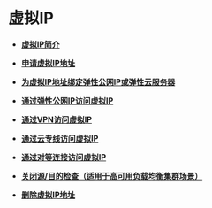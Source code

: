 # 虚拟IP<a name="zh-cn_topic_0097594610"></a>

-   **[虚拟IP简介](虚拟IP简介.md)**  

-   **[申请虚拟IP地址](申请虚拟IP地址.md)**  

-   **[为虚拟IP地址绑定弹性公网IP或弹性云服务器](为虚拟IP地址绑定弹性公网IP或弹性云服务器.md)**  

-   **[通过弹性公网IP访问虚拟IP](通过弹性公网IP访问虚拟IP.md)**  

-   **[通过VPN访问虚拟IP](通过VPN访问虚拟IP.md)**  

-   **[通过云专线访问虚拟IP](通过云专线访问虚拟IP.md)**  

-   **[通过对等连接访问虚拟IP](通过对等连接访问虚拟IP.md)**  

-   **[关闭源/目的检查（适用于高可用负载均衡集群场景）](关闭源-目的检查（适用于高可用负载均衡集群场景）.md)**  

-   **[删除虚拟IP地址](删除虚拟IP地址.md)**  


